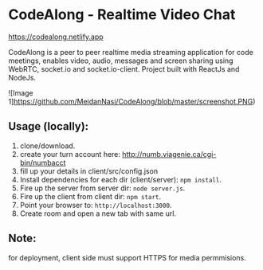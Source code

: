 # CodeAlong - Realtime Video Chat  

https://codealong.netlify.app

CodeAlong is a peer to peer realtime media streaming application for code meetings, enables video, audio, messages and screen sharing using WebRTC, socket.io and socket.io-client.
Project built with ReactJs and NodeJs.

![Image 1]https://github.com/MeidanNasi/CodeAlong/blob/master/screenshot.PNG)
## Usage (locally):

1. clone/download.
2. create your turn account here:  http://numb.viagenie.ca/cgi-bin/numbacct
3. fill up your details in client/src/config.json
4. Install dependencies for each dir (client/server): `npm install`.
5. Fire up the server from server dir: `node server.js`.
6. Fire up the client from client dir: `npm start`.
7. Point your browser to: `http://localhost:3000`.
8. Create room and open a new tab with same url.

## Note:
for deployment, client side must support HTTPS for media permmisions.

